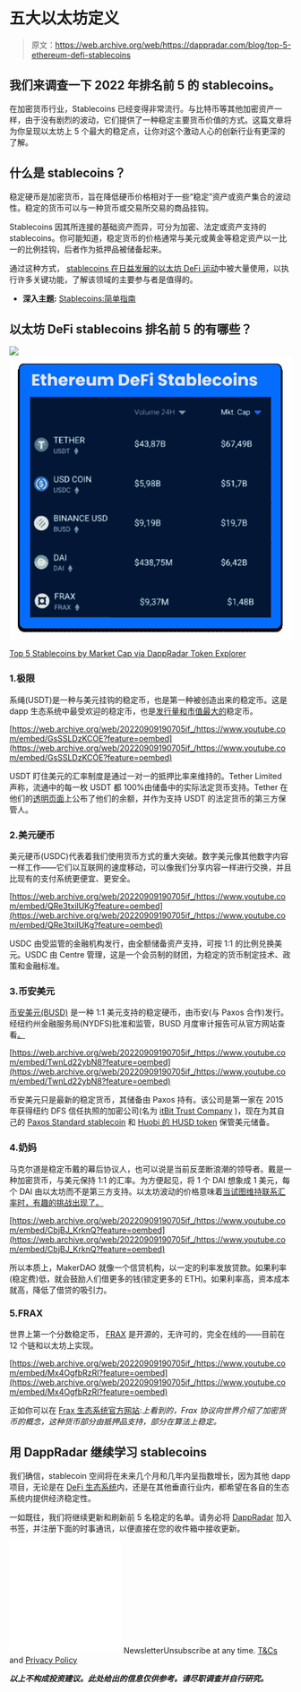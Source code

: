 # 五大以太坊定义

> 原文：<https://web.archive.org/web/https://dappradar.com/blog/top-5-ethereum-defi-stablecoins>

## 我们来调查一下 2022 年排名前 5 的 stablecoins。

在加密货币行业，Stablecoins 已经变得非常流行。与比特币等其他加密资产一样，由于没有剧烈的波动，它们提供了一种稳定主要货币价值的方式。这篇文章将为你呈现以太坊上 5 个最大的稳定点，让你对这个激动人心的创新行业有更深的了解。

## 什么是 stablecoins？

稳定硬币是加密货币，旨在降低硬币价格相对于一些“稳定”资产或资产集合的波动性。稳定的货币可以与一种货币或交易所交易的商品挂钩。

Stablecoins 因其所连接的基础资产而异，可分为加密、法定或资产支持的 stablecoins。你可能知道，稳定货币的价格通常与美元或黄金等稳定资产以一比一的比例挂钩，后者作为抵押品被储备起来。

通过这种方式， [stablecoins 在日益发展的以太坊 DeFi 运动](https://web.archive.org/web/20220909190705/https://dappradar.com/topic/defi)中被大量使用，以执行许多关键功能，了解该领域的主要参与者是值得的。

*   **深入主题:** [Stablecoins:简单指南](https://web.archive.org/web/20220909190705/https://dappradar.com/blog/stablecoins-the-simple-guide)

## 以太坊 DeFi stablecoins 排名前 5 的有哪些？

[](https://web.archive.org/web/20220909190705/https://dappradar.com/hub/tokens/ethereum/all/1)[![](img/f86f151447fde649454010843737b7f0.png)<picture>![Ethereum DeFi Stablecoins](img/605e9d11907fa5a2a59d1d4ff24a013a.png)</picture>](https://web.archive.org/web/20220909190705/https://dappradar.com/hub/tokens/ethereum/all/1)

[Top 5 Stablecoins by Market Cap via DappRadar Token Explorer](https://web.archive.org/web/20220909190705/https://dappradar.com/hub/tokens/ethereum/all/1)

### 1.极限

系绳(USDT)是一种与美元挂钩的稳定币，也是第一种被创造出来的稳定币。这是 dapp 生态系统中最受欢迎的稳定币，也是[发行量和市值最大的](https://web.archive.org/web/20220909190705/https://www.coingecko.com/en?category_id=36&view=market)稳定币。

[https://web.archive.org/web/20220909190705if_/https://www.youtube.com/embed/GsSSLDzKCOE?feature=oembed](https://web.archive.org/web/20220909190705if_/https://www.youtube.com/embed/GsSSLDzKCOE?feature=oembed)

USDT 盯住美元的汇率制度是通过一对一的抵押比率来维持的。Tether Limited 声称，流通中的每一枚 USDT 都 100%由储备中的实际法定货币支持。Tether 在他们的[透明页面](https://web.archive.org/web/20220909190705/https://wallet.tether.to/transparency)上公布了他们的余额，并作为支持 USDT 的法定货币的第三方保管人。

### 2.美元硬币

美元硬币(USDC)代表着我们使用货币方式的重大突破。数字美元像其他数字内容一样工作——它们以互联网的速度移动，可以像我们分享内容一样进行交换，并且比现有的支付系统更便宜、更安全。

[https://web.archive.org/web/20220909190705if_/https://www.youtube.com/embed/QRe3txilUKg?feature=oembed](https://web.archive.org/web/20220909190705if_/https://www.youtube.com/embed/QRe3txilUKg?feature=oembed)

USDC 由受监管的金融机构发行，由全额储备资产支持，可按 1:1 的比例兑换美元。USDC 由 Centre 管理，这是一个会员制的财团，为稳定的货币制定技术、政策和金融标准。

### 3.币安美元

[币安美元(BUSD)](https://web.archive.org/web/20220909190705/https://dappradar.com/hub/token/eth/BUSD) 是一种 1:1 美元支持的稳定硬币，由币安(与 Paxos 合作)发行。经纽约州金融服务局(NYDFS)批准和监管，BUSD 月度审计报告可从官方网站查看[。](https://web.archive.org/web/20220909190705/https://www.dfs.ny.gov/)

[https://web.archive.org/web/20220909190705if_/https://www.youtube.com/embed/TwnLd22ybN8?feature=oembed](https://web.archive.org/web/20220909190705if_/https://www.youtube.com/embed/TwnLd22ybN8?feature=oembed)

币安美元只是最新的稳定货币，其储备由 Paxos 持有。该公司是第一家在 2015 年获得纽约 DFS 信任执照的加密公司(名为 [itBit Trust Company](https://web.archive.org/web/20220909190705/https://www.coindesk.com/itbit-rebrands-paxos-amid-blockchain-pivot) )，现在为其自己的 [Paxos Standard stablecoin](https://web.archive.org/web/20220909190705/https://www.coindesk.com/paxos-unveils-dollar-backed-stablecoin-approved-by-new-york-regulator) 和 [Huobi 的 HUSD token](https://web.archive.org/web/20220909190705/https://www.coindesk.com/huobi-revamps-husd-stablecoin-to-help-power-fiat-on-ramp) 保管美元储备。

### 4.奶妈

马克尔道是稳定币戴的幕后协议人，也可以说是当前反垄断浪潮的领导者。戴是一种加密货币，与美元保持 1:1 的汇率。为方便起见，将 1 个 DAI 想象成 1 美元，每个 DAI 由以太坊而不是第三方支持。以太坊波动的价格意味着[当试图维持联系汇率时，有趣的挑战出现了。](https://web.archive.org/web/20220909190705/https://defirate.com/makerdao-shutdown-concerns/)

[https://web.archive.org/web/20220909190705if_/https://www.youtube.com/embed/CbjBJ_KrknQ?feature=oembed](https://web.archive.org/web/20220909190705if_/https://www.youtube.com/embed/CbjBJ_KrknQ?feature=oembed)

所以本质上，MakerDAO 就像一个信贷机构，以一定的利率发放贷款。如果利率(稳定费)低，就会鼓励人们借更多的钱(锁定更多的 ETH)。如果利率高，资本成本就高，降低了借贷的吸引力。

### 5.FRAX

世界上第一个分数稳定币， [FRAX](https://web.archive.org/web/20220909190705/https://dappradar.com/hub/token/eth/FRAX) 是开源的，无许可的，完全在线的——目前在 12 个链和以太坊上实现。

[https://web.archive.org/web/20220909190705if_/https://www.youtube.com/embed/Mx4OgfbRzRI?feature=oembed](https://web.archive.org/web/20220909190705if_/https://www.youtube.com/embed/Mx4OgfbRzRI?feature=oembed)

正如你可以在 [Frax 生态系统官方网站](https://web.archive.org/web/20220909190705/https://frax.finance/):*上看到的，Frax 协议向世界介绍了加密货币的概念，这种货币部分由抵押品支持，部分在算法上稳定。*

## 用 DappRadar 继续学习 stablecoins

我们确信，stablecoin 空间将在未来几个月和几年内呈指数增长，因为其他 dapp 项目，无论是在 [DeFi 生态系统](https://web.archive.org/web/20220909190705/https://dappradar.com/defi)内，还是在其他垂直行业内，都希望在各自的生态系统内提供经济稳定性。

一如既往，我们将继续更新和刷新前 5 名稳定的名单。请务必将 [DappRadar](https://web.archive.org/web/20220909190705/https://dappradar.com/blog/) 加入书签，并注册下面的时事通讯，以便直接在您的收件箱中接收更新。

![](img/6d5a4a2d609c56e1a5771717e54ba759.png) NewsletterUnsubscribe at any time. [T&Cs](https://web.archive.org/web/20220909190705/https://dappradar.com/terms) and [Privacy Policy](https://web.archive.org/web/20220909190705/https://dappradar.com/privacy-policy)

***以上不构成投资建议。此处给出的信息仅供参考。请尽职调查并自行研究。***